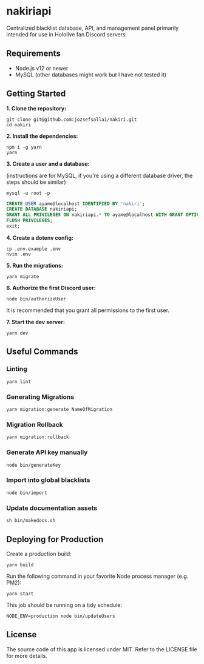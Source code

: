 # nakiriapi

Centralized blacklist database, API, and management panel primarily intended for
use in Hololive fan Discord servers.

## Requirements

- Node.js v12 or newer
- MySQL (other databases might work but I have not tested it)

## Getting Started

**1. Clone the repository:**

```
git clone git@github.com:jozsefsallai/nakiri.git
cd nakiri
```

**2. Install the dependencies:**

```
npm i -g yarn
yarn
```

**3. Create a user and a database:**

(instructions are for MySQL, if you're using a different database driver, the
steps should be similar)

```
mysql -u root -p
```

```sql
CREATE USER ayame@localhost IDENTIFIED BY 'nakiri';
CREATE DATABASE nakiriapi;
GRANT ALL PRIVILEGES ON nakiriapi.* TO ayame@localhost WITH GRANT OPTION;
FLUSH PRIVILEGES;
exit;
```

**4. Create a dotenv config:**

```
cp .env.example .env
nvim .env
```

**5. Run the migrations:**

```
yarn migrate
```

**6. Authorize the first Discord user:**

```
node bin/authorizeUser
```

It is recommended that you grant all permissions to the first user.

**7. Start the dev server:**

```
yarn dev
```

## Useful Commands

### Linting

```
yarn lint
```

### Generating Migrations

```
yarn migration:generate NameOfMigration
```

### Migration Rollback

```
yarn migration:rollback
```

### Generate API key manually

```
node bin/generateKey
```

### Import into global blacklists

```
node bin/import
```

### Update documentation assets

```
sh bin/makedocs.sh
```

## Deploying for Production

Create a production build:

```
yarn build
```

Run the following command in your favorite Node process manager (e.g. PM2):

```
yarn start
```

This job should be running on a tidy schedule:

```
NODE_ENV=production node bin/updateUsers
```

## License

The source code of this app is licensed under MIT. Refer to the LICENSE file for
more details.

